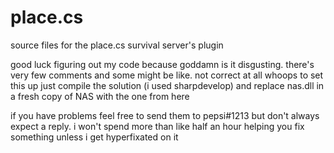 # place.cs
source files for the place.cs survival server's plugin

good luck figuring out my code because goddamn is it disgusting. there's very few comments and some might be like. not correct at all whoops
to set this up just compile the solution (i used sharpdevelop) and replace nas.dll in a fresh copy of NAS with the one from here

if you have problems feel free to send them to pepsi#1213 but don't always expect a reply. i won't spend more than like half an hour helping you fix something unless i get hyperfixated on it
